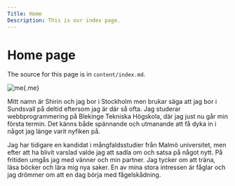 ```yaml
---
Title: Home
Description: This is our index page.
---
```


Home page
==========================

The source for this page is in `content/index.md`.

![me](%assets_url%/img/bild.png){.me}

Mitt namn är Shirin och jag bor i Stockholm men brukar säga att jag bor i Sundsvall på deltid eftersom jag är där så ofta. Jag studerar webbprogrammering på Blekinge Tekniska Högskola, där jag just nu går min första termin. Det känns både spännande och utmanande att få dyka in i något jag länge varit nyfiken på.

Jag har tidigare en kandidat i mångfaldsstudier från Malmö universitet, men efter att ha blivit varslad valde jag att sadla om och satsa på något nytt. På fritiden umgås jag med vänner och min partner. Jag tycker om att träna, läsa böcker och lära mig nya saker. En av mina stora intressen är fåglar och jag drömmer om att en dag börja med fågelskådning.